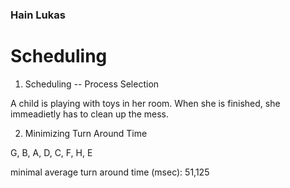 ### Hain Lukas

# Scheduling

1. Scheduling -- Process Selection

A child is playing with toys in her room. When she is finished, she immeadietly has to clean up the mess.

2. Minimizing Turn Around Time

G, B, A, D, C, F, H, E

minimal average turn around time (msec): 51,125
